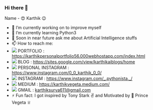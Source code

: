### Hi there 👋 

Name - 😍 Karthik 😉
- 🔭 I’m currently working on to improve myself
- 🌱 I’m currently learning Python3
- 💬 Soon in near future ask me about Artificial Intelligence stuffs
- 📫 How to reach me: 
- <img src="https://img.icons8.com/ios-glyphs/30/000000/portfolio.png"/> PORTFOLIO : https://karthikpersonalportfolio56.000webhostapp.com/index.html
- <img src="https://img.icons8.com/material-outlined/24/000000/blog.png"/> BLOG : https://sites.google.com/view/karthikaiblogs/home    
- <img src="https://img.icons8.com/material-outlined/24/000000/instagram-new--v1.png"/> PERSONAL INSTAGRAM : https://www.instagram.com/0_0_karthik_0_0/ 
- <img src="https://img.icons8.com/material-outlined/24/000000/instagram-new--v1.png"/> INSTAGRAM : https://www.instagram.com/_.pythonista._/
- <img src="https://img.icons8.com/material-rounded/24/000000/medium-logo.png"/> MEDIUM : https://karthikvegeta.medium.com/
- <img src="https://img.icons8.com/material-outlined/24/000000/gmail-new.png"/>  GMAIL : karthiksurya611@gmail.com
- ⚡ Fun fact: I got inspired by Tony Stark ✌️ and Motivated by 💪 Prince Vegeta ♕


